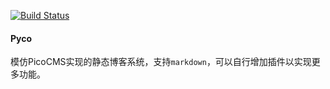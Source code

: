 [![Build Status](https://travis-ci.org/dtynn/pyco.svg?branch=master)](https://travis-ci.org/dtynn/pyco)

#### Pyco
模仿PicoCMS实现的静态博客系统，支持`markdown`，可以自行增加插件以实现更多功能。  
